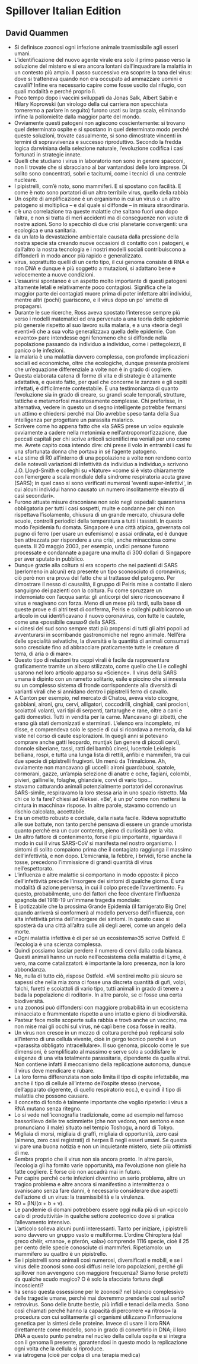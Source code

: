 # Spillover Italian Edition
## David Quammen
- Si definisce zoonosi ogni infezione animale trasmissibile agli esseri umani.
- L’identificazione del nuovo agente virale era solo il primo passo verso la soluzione del mistero e si era ancora lontani dall’inquadrare la malattia in un contesto più ampio. Il passo successivo era scoprire la tana del virus: dove si tratteneva quando non era occupato ad ammazzare uomini e cavalli? Infine era necessario capire come fosse uscito dal rifugio, con quali modalità e perché proprio lì.
- Poco tempo dopo i vaccini sviluppati da Jonas Salk, Albert Sabin e Hilary Koprowski (un virologo della cui carriera non specchiata torneremo a parlare in seguito) furono usati su larga scala, eliminando infine la poliomielite dalla maggior parte del mondo.
- Ovviamente questi patogeni non agiscono coscientemente: si trovano quel determinato ospite e si spostano in quel determinato modo perché queste soluzioni, trovate casualmente, si sono dimostrate vincenti in termini di sopravvivenza e successo riproduttivo. Secondo la fredda logica darwiniana della selezione naturale, l’evoluzione codifica i casi fortunati in strategie innate.
- Quelli che studiano i virus in laboratorio non sono in genere spacconi, non li trovate che si sbracciano al bar vantandosi delle loro imprese. Di solito sono concentrati, sobri e taciturni, come i tecnici di una centrale nucleare.
- I pipistrelli, com’è noto, sono mammiferi. E si spostano con facilità. E come è noto sono portatori di un altro terribile virus, quello della rabbia
- Un ospite di amplificazione è un organismo in cui un virus o un altro patogeno si moltiplica – e dal quale si diffonde – in misura straordinaria.
- c’è una correlazione tra queste malattie che saltano fuori una dopo l’altra, e non si tratta di meri accidenti ma di conseguenze non volute di nostre azioni. Sono lo specchio di due crisi planetarie convergenti: una ecologica e una sanitaria.
- da un lato la devastazione ambientale causata dalla pressione della nostra specie sta creando nuove occasioni di contatto con i patogeni, e dall’altro la nostra tecnologia e i nostri modelli sociali contribuiscono a diffonderli in modo ancor più rapido e generalizzato.
- virus, soprattutto quelli di un certo tipo, il cui genoma consiste di RNA e non DNA e dunque è più soggetto a mutazioni, si adattano bene e velocemente a nuove condizioni.
- L’esaurirsi spontaneo è un aspetto molto importante di questi patogeni altamente letali e relativamente poco contagiosi. Significa che la maggior parte dei contagiati muore prima di poter infettare altri individui, mentre altri (pochi) guariscono, e il virus dopo un po’ smette di propagarsi.
- Durante le sue ricerche, Ross aveva spostato l’interesse sempre più verso i modelli matematici ed era pervenuto a una teoria delle epidemie più generale rispetto al suo lavoro sulla malaria, e a una «teoria degli eventi»6 che a sua volta generalizzava quella delle epidemie. Con «evento» pare intendesse ogni fenomeno che si diffonde nella popolazione passando da individuo a individuo, come i pettegolezzi, il panico o le infezioni.
- la malaria è una malattia davvero complessa, con profonde implicazioni sociali ed economiche, oltre che ecologiche, dunque presenta problemi che un’equazione differenziale a volte non è in grado di cogliere.
- Questa elaborata catena di forme di vita e di strategie è altamente adattativa, e questo fatto, per quel che concerne le zanzare e gli ospiti infettati, è difficilmente contestabile. È una testimonianza di quanto l’evoluzione sia in grado di creare, su grandi scale temporali, strutture, tattiche e metamorfosi maestosamente complesse. Chi preferisse, in alternativa, vedere in questo un disegno intelligente potrebbe fermarsi un attimo e chiedersi perché mai Dio avrebbe speso tanta della Sua intelligenza per progettare un parassita malarico.
- Scrivere come ho appena fatto che «la SARS prese un volo» equivale ovviamente a cadere nella metonimia e nell’antropomorfizzazione, due peccati capitali per chi scrive articoli scientifici ma veniali per uno come me. Avrete capito cosa intendo dire: chi prese il volo in entrambi i casi fu una sfortunata donna che portava in sé l’agente patogeno.
- «Le stime di R0 all’interno di una popolazione a volte non rendono conto delle notevoli variazioni di infettività da individuo a individuo,» scrivono J.O. Lloyd-Smith e colleghi su «Nature» «come si è visto chiaramente con l’emergere a scala mondiale della sindrome respiratoria acuta grave (SARS); in quel caso si sono verificati numerosi 'eventi super-infettivi', in cui alcuni individui hanno causato un numero insolitamente elevato di casi secondari».
- Furono attuate misure draconiane non solo negli ospedali: quarantena obbligatoria per tutti i casi sospetti, multe e condanne per chi non rispettava l’isolamento, chiusura di un grande mercato, chiusura delle scuole, controlli periodici della temperatura a tutti i tassisti. In questo modo l’epidemia fu domata. Singapore è una città atipica, governata col pugno di ferro (per usare un eufemismo) e assai ordinata, ed è dunque ben attrezzata per rispondere a una crisi, anche minacciosa come questa. Il 20 maggio 2003, per esempio, undici persone furono processate e condannate a pagare una multa di 300 dollari di Singapore per aver sputato in pubblico.
- Dunque grazie alla coltura si era scoperto che nei pazienti di SARS (perlomeno in alcuni) era presente un tipo sconosciuto di coronavirus; ciò però non era prova del fatto che si trattasse del patogeno. Per dimostrare il nesso di causalità, il gruppo di Peiris mise a contatto il siero sanguigno dei pazienti con la coltura. Fu come spruzzare un indemoniato con l’acqua santa: gli anticorpi del siero riconoscevano il virus e reagivano con forza. Meno di un mese più tardi, sulla base di queste prove e di altri test di conferma, Peiris e colleghi pubblicarono un articolo in cui identificavano il nuovo coronavirus, con tutte le cautele, come una «possibile causa»9 della SARS.
- «i cinesi del sud sono sempre stati più propensi di tutti gli altri popoli ad avventurarsi in scorribande gastronomiche nel regno animale. Nell’èra delle specialità selvatiche, la diversità e la quantità di animali consumati sono cresciute fino ad abbracciare praticamente tutte le creature di terra, di aria o di mare».
- Questo tipo di relazioni tra ceppi virali è facile da rappresentare graficamente tramite un albero stilizzato, come quello che Li e colleghi usarono nel loro articolo apparso su «Science». Il virus della SARS umana è dipinto con un rametto solitario, esile e piccino che si innesta su un complesso sistema di fronde corrispondente alla diversità di varianti virali che si annidano dentro i pipistrelli ferro di cavallo.
- A Canton per esempio, nel mercato di Chatou, aveva visto cicogne, gabbiani, aironi, gru, cervi, alligatori, coccodrilli, cinghiali, cani procioni, scoiattoli volanti, vari tipi di serpenti, tartarughe e rane, oltre a cani e gatti domestici. Tutti in vendita per la carne. Mancavano gli zibetti, che erano già stati demonizzati e sterminati. L’elenco era incompleto, mi disse, e comprendeva solo le specie di cui si ricordava a memoria, da lui viste nel corso di caute esplorazioni. In quegli anni si potevano comprare anche gatti leopardo, muntjak (un genere di piccoli cervi), donnole siberiane, tassi, ratti del bambù cinesi, lucertole Leiolepis belliana, rospi, e tutta una lunga lista di rettili, anfibi e mammiferi, tra cui due specie di pipistrelli frugivori. Un menù da Trimalcione. Ah, ovviamente non mancavano gli uccelli: aironi guardabuoi, spatole, cormorani, gazze, un’ampia selezione di anatre e oche, fagiani, colombi, pivieri, gallinelle, folaghe, ghiandaie, corvi di vario tipo...
- stavamo catturando animali potenzialmente portatori del coronavirus SARS-simile, respiravamo la loro stessa aria in uno spazio ristretto. Ma chi ce lo fa fare? chiesi ad Aleksei. «Be’, è un po’ come non mettersi la cintura in macchina» rispose. In altre parole, stavamo correndo un rischio calcolato, accettabile.
- Era un ometto robusto e cordiale, dalla risata facile. Rideva soprattutto alle sue battute, non tanto perché pensava di essere un grande umorista quanto perché era un cuor contento, pieno di curiosità per la vita.
- Un altro fattore di contenimento, forse il più importante, riguardava il modo in cui il virus SARS-CoV si manifesta nel nostro organismo. I sintomi di solito compaiono prima che il contagiato raggiunga il massimo dell’infettività, e non dopo. L’emicrania, la febbre, i brividi, forse anche la tosse, precedono l’immissione di grandi quantità di virus nell’espettorato.
- L’influenza e altre malattie si comportano in modo opposto: il picco dell’infettività precede l’insorgere dei sintomi di qualche giorno. È una modalità di azione perversa, in cui il colpo precede l’avvertimento. Fu questo, probabilmente, uno dei fattori che fece diventare l’influenza spagnola del 1918-19 un’immane tragedia mondiale:
- È ipotizzabile che la prossima Grande Epidemia (il famigerato Big One) quando arriverà si conformerà al modello perverso dell’influenza, con alta infettività prima dell’insorgere dei sintomi. In questo caso si sposterà da una città all’altra sulle ali degli aerei, come un angelo della morte.
- «Ogni malattia infettiva è di per sé un ecosistema»35 scrive Ostfeld. E l’ecologia è una scienza complessa.
- Quindi possiamo lasciar perdere il numero di cervi dalla coda bianca. Questi animali hanno un ruolo nell’ecosistema della malattia di Lyme, è vero, ma come catalizzatori: è importante la loro presenza, non la loro abbondanza.
- No, nulla di tutto ciò, rispose Ostfeld. «Mi sentirei molto più sicuro se sapessi che nella mia zona ci fosse una discreta quantità di gufi, volpi, falchi, furetti e scoiattoli di vario tipo, tutti animali in grado di tenere a bada la popolazione di roditori». In altre parole, se ci fosse una certa biodiversità.
- una zoonosi può diffondersi con maggiore probabilità in un ecosistema minacciato e frammentato rispetto a uno intatto e pieno di biodiversità.
- Pasteur fece molte scoperte sulla rabbia e trovò anche un vaccino, ma non mise mai gli occhi sul virus, né capì bene cosa fosse in realtà.
- Un virus non cresce in un mezzo di coltura perché può replicarsi solo all’interno di una cellula vivente, cioè in gergo tecnico perché è un «parassita obbligato intracellulare». Il suo genoma, piccolo come le sue dimensioni, è semplificato al massimo e serve solo a soddisfare le esigenze di una vita totalmente parassitaria, dipendente da quella altrui. Non contiene infatti il meccanismo della replicazione autonoma, dunque il virus deve mendicare e rubare.
- La loro forma differenziata non solo limita il tipo di ospite infettabile, ma anche il tipo di cellule all’interno dell’ospite stesso (nervose, dell’apparato digerente, di quello respiratorio ecc.), e quindi il tipo di malattia che possono causare.
- Il concetto di fondo è talmente importante che voglio ripeterlo: i virus a RNA mutano senza ritegno.
- Lo si vede nell’iconografia tradizionale, come ad esempio nel famoso bassorilievo delle tre scimmiette (che non vedono, non sentono e non pronunciano il male) situato nel tempio Toshogu, a nord di Tokyo.
- Migliaia di morsi, migliaia di graffi, migliaia di opportunità, zero casi (almeno, zero casi registrati) di herpes B negli esseri umani. Se questa vi pare una buona notizia e non un inquietante mistero, siete più ottimisti di me.
- Sembra proprio che il virus non sia ancora pronto. In altre parole, l’ecologia gli ha fornito varie opportunità, ma l’evoluzione non gliele ha fatte cogliere. E forse ciò non accadrà mai in futuro.
- Per capire perché certe infezioni diventino un serio problema, altre un tragico problema e altre ancora si manifestino a intermittenza o svaniscano senza fare danni, è necessario considerare due aspetti dell’azione di un virus: la trasmissibilità e la virulenza.
- R0 = βN/(α + b + v).
- Le pandemie di domani potrebbero essere oggi nulla più di un «piccolo calo di produttività» in qualche settore zootecnico dove si pratica l’allevamento intensivo.
- L’articolo solleva alcuni punti interessanti. Tanto per iniziare, i pipistrelli sono davvero un gruppo vasto e multiforme. L’ordine Chiroptera (dal greco chéir, «mano», e pterón, «ala») comprende 1116 specie, cioè il 25 per cento delle specie conosciute di mammiferi. Ripetiamolo: un mammifero su quattro è un pipistrello.
- Se i pipistrelli sono animali così numerosi, diversificati e mobili, e se i virus delle zoonosi sono così diffusi nelle loro popolazioni, perché gli spillover non avvengono con maggiore frequenza? Siamo forse protetti da qualche scudo magico? O è solo la sfacciata fortuna degli incoscienti?
- ha senso questa ossessione per le zoonosi? nel bilancio complessivo delle tragedie umane, perché mai dovremmo prenderle così sul serio?
- retrovirus. Sono delle brutte bestie, più infidi e tenaci della media. Sono così chiamati perché hanno la capacità di percorrere «a ritroso» la procedura con cui solitamente gli organismi utilizzano l’informazione genetica per la sintesi delle proteine. Invece di usare il loro RNA direttamente come modello, sono in grado di convertirlo in DNA; il loro DNA a questo punto penetra nel nucleo della cellula ospite e si integra con il genoma lì presente, garantendosi in questo modo la replicazione ogni volta che la cellula si riproduce.
- via iatrogena (cioè per colpa di una terapia medica)
